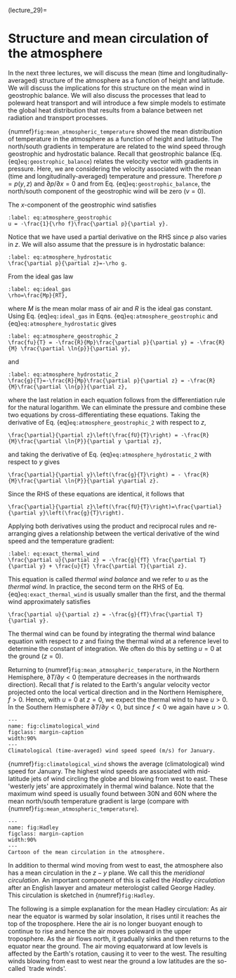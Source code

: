 (lecture_29)=
# Structure and mean circulation of the atmosphere

In the next three lectures, we will discuss the mean (time and longitudinally-averaged) structure of the atmosphere as a function of height and latitude. We will discuss the implications for this structure on the mean wind in geostrophic balance. We will also discuss the processes that lead to poleward heat transport and will introduce a few simple models to estimate the global heat distribution that results from a balance between net radiation and transport processes.

{numref}`fig:mean_atmospheric_temperature` showed the mean distribution of temperature in the atmosphere as a function of height and latitude. The north/south gradients in temperature are related to the wind speed through geostrophic and hydrostatic balance. Recall that geostrophic balance (Eq. {eq}`eq:geostrophic_balance`) relates the velocity vector with gradients in pressure. Here, we are considering the velocity associated with the mean (time and longitudinally-averaged) temperature and pressure. Therefore $p=p(y,z)$ and $\partial p/\partial x=0$ and from Eq. {eq}`eq:geostrophic_balance`, the north/south component of the geostrophic wind will be zero $(v=0)$.

The $x$-component of the geostrophic wind satisfies

```{math}
:label: eq:atmosphere_geostrophic
u = -\frac{1}{\rho f}\frac{\partial p}{\partial y}.
```

Notice that we have used a partial derivative on the RHS since $p$ also varies in $z$. We will also assume that the pressure is in hydrostatic balance:

```{math}
:label: eq:atmosphere_hydrostatic
\frac{\partial p}{\partial z}=-\rho g.
```

From the ideal gas law

```{math}
:label: eq:ideal_gas
\rho=\frac{Mp}{RT},
```

where $M$ is the mean molar mass of air and $R$ is the ideal gas constant. Using Eq. {eq}`eq:ideal_gas` in Eqns. {eq}`eq:atmosphere_geostrophic` and {eq}`eq:atmosphere_hydrostatic` gives

```{math}
:label: eq:atmosphere_geostrophic_2
\frac{fu}{T} = -\frac{R}{Mp}\frac{\partial p}{\partial y} = -\frac{R}{M} \frac{\partial \ln{p}}{\partial y},
```

and

```{math}
:label: eq:atmosphere_hydrostatic_2
\frac{g}{T}=-\frac{R}{Mp}\frac{\partial p}{\partial z} = -\frac{R}{M}\frac{\partial \ln{p}}{\partial z},
```

where the last relation in each equation follows from the differentiation rule for the natural logarithm. We can eliminate the pressure and combine these two equations by cross-differentiating these equations. Taking the derivative of Eq. {eq}`eq:atmosphere_geostrophic_2` with respect to $z$,

```{math}
\frac{\partial}{\partial z}\left(\frac{fU}{T}\right) = -\frac{R}{M}\frac{\partial \ln{P}}{\partial y \partial z},
```

and taking the derivative of Eq. {eq}`eq:atmosphere_hydrostatic_2` with respect to $y$ gives

```{math}
\frac{\partial}{\partial y}\left(\frac{g}{T}\right) = - \frac{R}{M}\frac{\partial \ln{P}}{\partial y\partial z}.
```

Since the RHS of these equations are identical, it follows that 

```{math}
\frac{\partial}{\partial z}\left(\frac{fU}{T}\right)=\frac{\partial}{\partial y}\left(\frac{g}{T}\right).
```

Applying both derivatives using the product and reciprocal rules and re-arranging gives a relationship between the vertical derivative of the wind speed and the temperature gradient:

```{math}
:label: eq:exact_thermal_wind
\frac{\partial u}{\partial z} = -\frac{g}{fT} \frac{\partial T}{\partial y} + \frac{u}{T} \frac{\partial T}{\partial z}.
```

This equation is called _thermal wind balance_ and we refer to $u$ as the _thermal wind_.
In practice, the second term on the RHS of Eq. {eq}`eq:exact_thermal_wind` is usually smaller than the first, and the thermal wind approximately satisfies

```{math}
\frac{\partial u}{\partial z} = -\frac{g}{fT}\frac{\partial T}{\partial y}.
```

The thermal wind can be found by integrating the thermal wind balance equation with respect to $z$ and fixing the thermal wind at a reference level to determine the constant of integration. We often do this by setting $u=0$ at the ground ($z=0$).

Returning to {numref}`fig:mean_atmospheric_temperature`, in the Northern Hemisphere, $\partial T/\partial y<0$ (temperature decreases in the northwards direction). Recall that $f$ is related to the Earth's angular velocity vector projected onto the local vertical direction and in the Northern Hemisphere, $f>0$. Hence, with $u=0$ at $z=0$, we expect the thermal wind to have $u>0$. In the Southern Hemisphere $\partial T/\partial y < 0$, but since $f<0$ we again have $u>0$.

```{figure} ../figures/climatological_wind.png
---
name: fig:climatological_wind
figclass: margin-caption
width:90%
---
Climatological (time-averaged) wind speed speed (m/s) for January.
```

{numref}`fig:climatological_wind` shows the average (climatological) wind speed for January. The highest wind speeds are associated with mid-latitude jets of wind circling the globe and blowing from west to east. These 'westerly jets' are approximately in thermal wind balance. Note that the maximum wind speed is usually found between 30N and 60N where the mean north/south temperature gradient is large (compare with {numref}`fig:mean_atmospheric_temperature`).

```{figure} ../figures/Hadley.png
---
name: fig:Hadley
figclass: margin-caption
width:90%
---
Cartoon of the mean circulation in the atmosphere.
```

In addition to thermal wind moving from west to east, the atmosphere also has a mean circulation in the $z-y$ plane. We call this the _meridional circulation_. An important component of this is called the _Hadley circulation_ after an English lawyer and amateur meterologist called George Hadley. This circulation is sketched in {numref}`fig:Hadley`.

The following is a simple explanation for the mean Hadley circulation: As air near the equator is warmed by solar insolation, it rises until it reaches the top of the troposphere. Here the air is no longer buoyant enough to continue to rise and hence the air moves poleward in the upper troposphere. As the air flows north, it gradually sinks and then returns to the equator near the ground. The  air moving equatorward at low levels is affected by the Earth's rotation, causing it to veer to the west. The resulting winds blowing from east to west near the ground a low latitudes are the so-called `trade winds'.
